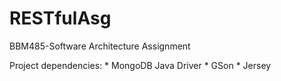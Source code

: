RESTfulAsg
==========

BBM485-Software Architecture Assignment

Project dependencies:
    * MongoDB Java Driver
    * GSon
    * Jersey
